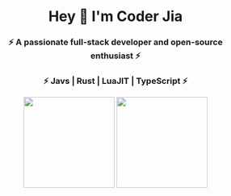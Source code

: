 <h1 align="center">Hey 👋 I'm Coder Jia</h1>
<h3 align="center">⚡ A passionate full-stack developer and open-source enthusiast ⚡</h3>
<h3 align="center">⚡ Javs | Rust | LuaJIT | TypeScript ⚡</h3>
<p align="center">
  <img height="180em" src="https://github-readme-stats.vercel.app/api/top-langs/?username=cj2a7t&layout=compact&langs_count=6&theme=tokyonight&hide_border=true&count_private=true" />
  <img height="180em" src="https://github-readme-stats.vercel.app/api?username=cj2a7t&show_icons=true&theme=tokyonight&hide_border=true&count_private=true" />
</p>
